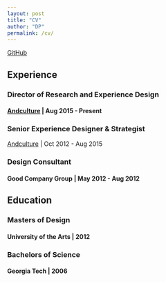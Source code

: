 ```yaml
---
layout: post
title: "CV"
author: "DP"
permalink: /cv/
---
```

[GitHub](https://github.com/chesterhow/tale)
## Experience
### Director of Research and Experience Design
#### [Andculture](http://andculture.com "Andculture") | Aug 2015 - Present

### Senior Experience Designer & Strategist
[Andculture](http://andculture.com "Andculture") | Oct 2012 - Aug 2015

### Design Consultant
#### Good Company Group | May 2012 - Aug 2012

## Education
### Masters of Design
#### University of the Arts | 2012

### Bachelors of Science 
#### Georgia Tech | 2006

